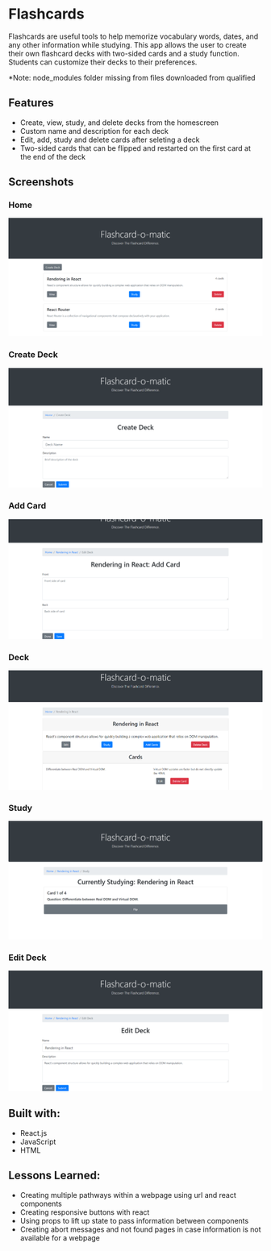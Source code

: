 # Flashcards

Flashcards are useful tools to help memorize vocabulary words, dates, and any other information while studying. This app allows the user to create their own flashcard decks with two-sided cards and a study function. Students can customize their decks to their preferences. 

*Note: node_modules folder missing from files downloaded from qualified

## Features
- Create, view, study, and delete decks from the homescreen
- Custom name and description for each deck
- Edit, add, study and delete cards after seleting a deck
- Two-sided cards that can be flipped and restarted on the first card at the end of the deck

## Screenshots

### Home
![home screen](https://github.com/melwong08/flashcards/blob/main/images/home.PNG)

### Create Deck
![create deck](https://github.com/melwong08/flashcards/blob/main/images/create_deck.PNG)

### Add Card
![add card](https://github.com/melwong08/flashcards/blob/main/images/add_card.PNG)

### Deck
![view deck](https://github.com/melwong08/flashcards/blob/main/images/view.PNG)

### Study
![study](https://github.com/melwong08/flashcards/blob/main/images/study.PNG)

### Edit Deck
![edit deck](https://github.com/melwong08/flashcards/blob/main/images/edit_deck.PNG)

## Built with:
- React.js
- JavaScript
- HTML

## Lessons Learned: 
- Creating multiple pathways within a webpage using url and react components
- Creating responsive buttons with react
- Using props to lift up state to pass information between components
- Creating abort messages and not found pages in case information is not available for a webpage
